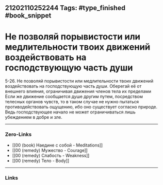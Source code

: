 21202110252244
Tags: #type_finished #book_snippet 
---
# Не позволяй порывистости или медлительности твоих движений воздействовать на господствующую часть души

 5-26. Не позволяй порывистости или медлительности твоих движений воздействовать на господствующую часть души. Оберегай её от внешнего влияния, ограничивая движения членов тела их пределами  Если же движение сообщается душе другим путем, посредством телесных органов чувств, то в таком случае не нужно пытаться противодействовать ощущению, ибо оно существует согласно природе. Ведь господствующее начало не может ограничиваться лишь убеждением в добре и зле. 

---
### Zero-Links
 - [[00 (book) Наедине с собой - Meditations]]
 - [[00 (remedy) Мужество - Courage]]
 - [[00 (remedy) Слабость - Weakness]]
 - [[00 (remedy) Тело - Body]]
---
### Links
